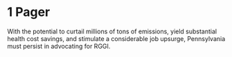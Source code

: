 # 1 Pager
With the potential to curtail millions of tons of emissions, yield substantial health cost savings, and stimulate a considerable job upsurge, Pennsylvania must persist in advocating for RGGI.
